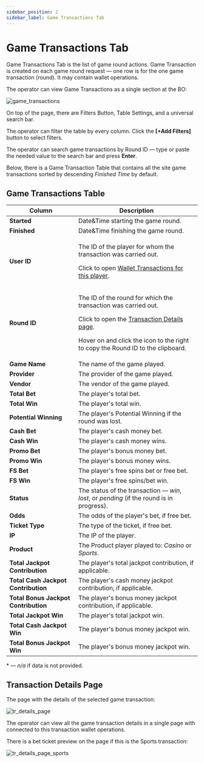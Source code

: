 ```yaml
---
sidebar_position: 2
sidebar_label: Game Transactions Tab
---
```


# Game Transactions Tab

Game Transactions Tab is the list of game round actions. Game Transaction is created on each game round request &mdash; one row is for the one game transaction (round). It may contain wallet operations.

The operator can view Game Transactions as a single section at the BO:

![game_transactions](https://i.imgur.com/vjkK5gv.png)

On top of the page, there are Filters Button, Table Settings, and a universal search bar.

The operator can filter the table by every column. Click the **[+Add Filters]** button to select filters.

The operator can search game transactions by Round ID &mdash; type or paste the needed value to the search bar and press **Enter**.

Below, there is a Game Transaction Table that contains all the site game transactions sorted by descending *Finished Time* by default.

## Game Transactions Table

| Column | Description |
|-|-|
| **Started** | Date&Time starting the game round. |
| **Finished** | Date&Time finishing the game round. |
| **User ID** |<p>The ID of the player for whom the transaction was carried out.</p><p>Click to open [Wallet Transactions for this player](/docs/players/player-profile/profile-wallet-transactions-tab).</p>|
| **Round ID** | <p>The ID of the round for which the transaction was carried out.</p><p>Click to open the [Transaction Details page](#transaction-details-page).</p><p>Hover on and click the icon to the right to copy the Round ID to the clipboard.</p>|
| **Game Name** | The name of the game played. |
| **Provider** | The provider of the game played. |
| **Vendor** | The vendor of the game played. |
| **Total Bet** | The player's total bet. |
| **Total Win** | The player's total win. |
| **Potential Winning** | The player's Potential Winning if the round was lost. |
| **Cash Bet** | The player's cash money bet. |
| **Cash Win** | The player's cash money wins. |
| **Promo Bet** | The player's bonus money bet. |
| **Promo Win** | The player's bonus money wins. |
| **FS Bet** | The player's free spins bet or free bet. |
| **FS Win** | The player's free spins/bet win. |
| **Status** | The status of the transaction &mdash; *win*, *lost*, or *pending* (if the round is in progress). |
| **Odds** | The odds of the player's bet, if free bet. |
| **Ticket Type** | The type of the ticket, if free bet. |
| **IP** | The IP of the player. |
| **Product** | The Product player played to: *Casino* or *Sports*. |
| **Total Jackpot Contribution** | The player's total jackpot contribution, if applicable. |
| **Total Cash Jackpot Contribution** | The player's cash money jackpot contribution, if applicable. |
| **Total Bonus Jackpot Contribution** | The player's bonus money jackpot contribution, if applicable. |
| **Total Jackpot Win** | The player's total jackpot win. |
| **Total Cash Jackpot Win** | The player's bonus money jackpot win. |
| **Total Bonus Jackpot Win** | The player's bonus money jackpot win. |

&ast; &mdash; *n/a* if data is not provided.

## Transaction Details Page

The page with the details of the selected game transaction:

![tr_details_page](https://i.imgur.com/xkxaeWC.png)

The operator can view all the game transaction details in a single page with connected to this transaction wallet operations.

There is a bet ticket preview on the page if this is the Sports transaction:

![tr_details_page_sports](https://i.imgur.com/ZJxTIBb.png)
